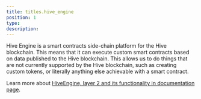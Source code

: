 ```yaml
---
title: titles.hive_engine
position: 1
type:
description:
---
```


Hive Engine is a smart contracts side-chain platform for the Hive blockchain. This means that it can execute custom smart 
contracts based on data published to the Hive blockchain. This allows us to do things that are not currently supported 
by the Hive blockchain, such as creating custom tokens, or literally anything else achievable with a smart contract.

Learn more about [HiveEngine, layer 2 and its functionality in documentation page](https://hive-engine.com).

